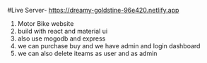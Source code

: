 #Live Server- https://dreamy-goldstine-96e420.netlify.app

1. Motor Bike website
2. build with react and material ui
3. also use mogodb and express
4. we can purchase buy and we  have admin and login dashboard
5. we can also delete iteams as user and as admin
